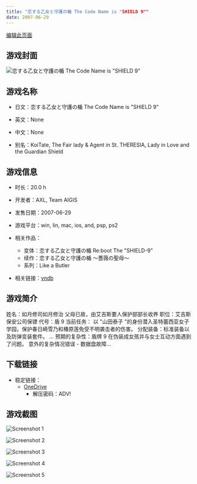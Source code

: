 ```yaml
---
title: "恋する乙女と守護の楯 The Code Name is "SHIELD 9""
date: 2007-06-29
---
```

[编辑此页面](https://github.com/ACG-3/ADV3-source/blob/main/source/_posts/games/%E6%81%8B%E3%81%99%E3%82%8B%E4%B9%99%E5%A5%B3%E3%81%A8%E5%AE%88%E8%AD%B7%E3%81%AE%E6%A5%AF%20The%20Code%20Name%20is%20SHIELD%209.md)

## 游戏封面

![恋する乙女と守護の楯 The Code Name is "SHIELD 9"](https://pan.timero.xyz/onedrive/img_lib_001/%E6%81%8B%E3%81%99%E3%82%8B%E4%B9%99%E5%A5%B3%E3%81%A8%E5%AE%88%E8%AD%B7%E3%81%AE%E6%A5%AF%20The%20Code%20Name%20is%20SHIELD%209_cover.avif)


## 游戏名称

- 日文：恋する乙女と守護の楯 The Code Name is "SHIELD 9"
- 英文：None
- 中文：None

- 别名：KoiTate, The Fair lady & Agent in St. THERESIA, Lady in Love and the Guardian Shield


## 游戏信息

- 时长：20.0 h
- 开发者：AXL, Team AIGIS
- 发售日期：2007-06-29
- 游戏平台：win, lin, mac, ios, and, psp, ps2
- 相关作品：
   - 变体：恋する乙女と守護の楯 Re:boot The "SHIELD-9"
   - 续作：恋する乙女と守護の楯 ～薔薇の聖母～
   - 系列：Like a Butler

- 相关链接：[vndb](https://vndb.org/v370)


## 游戏简介

姓名：如月修司如月修治
父母已故，由艾吉斯要人保护部部长收养
职位：艾吉斯保安公司保镖
代号：盾 9
当前任务：
以 "山田泰子 "的身份潜入圣特蕾西亚女子学园，保护春日崎雪乃和椿原莲免受不明袭击者的伤害。
分配装备：标准装备以及防弹变装套件。
...
预期的复杂性：盾牌 9 在伪装成女孩并与女士互动方面遇到了问题。
意外的复杂情况错误 - 数据盘故障...


## 下载链接


- 稳定链接：
    - [OneDrive](https://pan.timero.xyz/onedrive/adv_lib_001/%E6%81%8B%E3%81%99%E3%82%8B%E4%B9%99%E5%A5%B3%E3%81%A8%E5%AE%88%E8%AD%B7%E3%81%AE%E6%A5%AF%20The%20Code%20Name%20is%20SHIELD%209)
        - 解压密码：ADV!


## 游戏截图


![Screenshot 1](https://pan.timero.xyz/onedrive/img_lib_001/%E6%81%8B%E3%81%99%E3%82%8B%E4%B9%99%E5%A5%B3%E3%81%A8%E5%AE%88%E8%AD%B7%E3%81%AE%E6%A5%AF%20The%20Code%20Name%20is%20SHIELD%209_Screenshot_1.avif)

![Screenshot 2](https://pan.timero.xyz/onedrive/img_lib_001/%E6%81%8B%E3%81%99%E3%82%8B%E4%B9%99%E5%A5%B3%E3%81%A8%E5%AE%88%E8%AD%B7%E3%81%AE%E6%A5%AF%20The%20Code%20Name%20is%20SHIELD%209_Screenshot_2.avif)

![Screenshot 3](https://pan.timero.xyz/onedrive/img_lib_001/%E6%81%8B%E3%81%99%E3%82%8B%E4%B9%99%E5%A5%B3%E3%81%A8%E5%AE%88%E8%AD%B7%E3%81%AE%E6%A5%AF%20The%20Code%20Name%20is%20SHIELD%209_Screenshot_3.avif)

![Screenshot 4](https://pan.timero.xyz/onedrive/img_lib_001/%E6%81%8B%E3%81%99%E3%82%8B%E4%B9%99%E5%A5%B3%E3%81%A8%E5%AE%88%E8%AD%B7%E3%81%AE%E6%A5%AF%20The%20Code%20Name%20is%20SHIELD%209_Screenshot_4.avif)

![Screenshot 5](https://pan.timero.xyz/onedrive/img_lib_001/%E6%81%8B%E3%81%99%E3%82%8B%E4%B9%99%E5%A5%B3%E3%81%A8%E5%AE%88%E8%AD%B7%E3%81%AE%E6%A5%AF%20The%20Code%20Name%20is%20SHIELD%209_Screenshot_5.avif)

